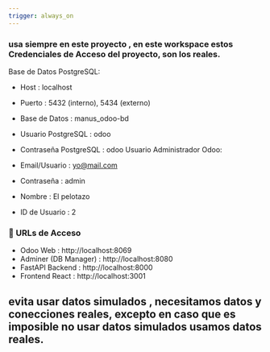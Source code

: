 ```yaml
---
trigger: always_on
---
```


### usa siempre en este proyecto , en este workspace estos Credenciales de Acceso del proyecto, son los reales. 
Base de Datos PostgreSQL:

- Host : localhost
- Puerto : 5432 (interno), 5434 (externo)
- Base de Datos : manus_odoo-bd
- Usuario PostgreSQL : odoo
- Contraseña PostgreSQL : odoo
Usuario Administrador Odoo:

- Email/Usuario :  yo@mail.com
- Contraseña : admin
- Nombre : El pelotazo
- ID de Usuario : 2
### 📍 URLs de Acceso
- Odoo Web : http://localhost:8069
- Adminer (DB Manager) : http://localhost:8080
- FastAPI Backend : http://localhost:8000
- Frontend React : http://localhost:3001
## evita usar datos simulados , necesitamos datos y conecciones reales, excepto en caso que es imposible no usar datos simulados usamos datos reales. 
